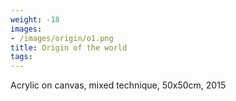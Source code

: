 ```yaml
---
weight: -18
images:
- /images/origin/o1.png
title: Origin of the world
tags:
---
```

Acrylic on canvas, mixed technique, 50x50cm, 2015
